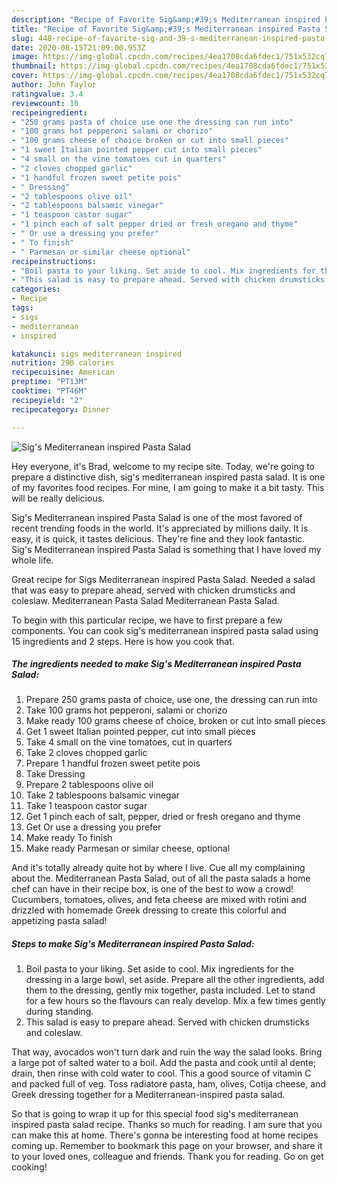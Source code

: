 ```yaml
---
description: "Recipe of Favorite Sig&amp;#39;s Mediterranean inspired Pasta Salad"
title: "Recipe of Favorite Sig&amp;#39;s Mediterranean inspired Pasta Salad"
slug: 448-recipe-of-favorite-sig-and-39-s-mediterranean-inspired-pasta-salad
date: 2020-08-15T21:09:00.953Z
image: https://img-global.cpcdn.com/recipes/4ea1708cda6fdec1/751x532cq70/sigs-mediterranean-inspired-pasta-salad-recipe-main-photo.jpg
thumbnail: https://img-global.cpcdn.com/recipes/4ea1708cda6fdec1/751x532cq70/sigs-mediterranean-inspired-pasta-salad-recipe-main-photo.jpg
cover: https://img-global.cpcdn.com/recipes/4ea1708cda6fdec1/751x532cq70/sigs-mediterranean-inspired-pasta-salad-recipe-main-photo.jpg
author: John Taylor
ratingvalue: 3.4
reviewcount: 10
recipeingredient:
- "250 grams pasta of choice use one the dressing can run into"
- "100 grams hot pepperoni salami or chorizo"
- "100 grams cheese of choice broken or cut into small pieces"
- "1 sweet Italian pointed pepper cut into small pieces"
- "4 small on the vine tomatoes cut in quarters"
- "2 cloves chopped garlic"
- "1 handful frozen sweet petite pois"
- " Dressing"
- "2 tablespoons olive oil"
- "2 tablespoons balsamic vinegar"
- "1 teaspoon castor sugar"
- "1 pinch each of salt pepper dried or fresh oregano and thyme"
- " Or use a dressing you prefer"
- " To finish"
- " Parmesan or similar cheese optional"
recipeinstructions:
- "Boil pasta to your liking. Set aside to cool. Mix ingredients for the dressing in a large bowl, set aside. Prepare all the other ingredients, add them to the dressing, gently mix together, pasta included. Let to stand for a few hours so the flavours can realy develop. Mix a few times gently during standing."
- "This salad is easy to prepare ahead. Served with chicken drumsticks and coleslaw."
categories:
- Recipe
tags:
- sigs
- mediterranean
- inspired

katakunci: sigs mediterranean inspired 
nutrition: 290 calories
recipecuisine: American
preptime: "PT13M"
cooktime: "PT46M"
recipeyield: "2"
recipecategory: Dinner

---
```



![Sig&#39;s Mediterranean inspired Pasta Salad](https://img-global.cpcdn.com/recipes/4ea1708cda6fdec1/751x532cq70/sigs-mediterranean-inspired-pasta-salad-recipe-main-photo.jpg)

Hey everyone, it's Brad, welcome to my recipe site. Today, we're going to prepare a distinctive dish, sig&#39;s mediterranean inspired pasta salad. It is one of my favorites food recipes. For mine, I am going to make it a bit tasty. This will be really delicious.

Sig&#39;s Mediterranean inspired Pasta Salad is one of the most favored of recent trending foods in the world. It's appreciated by millions daily. It is easy, it is quick, it tastes delicious. They're fine and they look fantastic. Sig&#39;s Mediterranean inspired Pasta Salad is something that I have loved my whole life.

Great recipe for Sigs Mediterranean inspired Pasta Salad. Needed a salad that was easy to prepare ahead, served with chicken drumsticks and coleslaw. Mediterranean Pasta Salad Mediterranean Pasta Salad.


To begin with this particular recipe, we have to first prepare a few components. You can cook sig&#39;s mediterranean inspired pasta salad using 15 ingredients and 2 steps. Here is how you cook that.

<!--inarticleads1-->

##### The ingredients needed to make Sig&#39;s Mediterranean inspired Pasta Salad:

1. Prepare 250 grams pasta of choice, use one, the dressing can run into
1. Take 100 grams hot pepperoni, salami or chorizo
1. Make ready 100 grams cheese of choice, broken or cut into small pieces
1. Get 1 sweet Italian pointed pepper, cut into small pieces
1. Take 4 small on the vine tomatoes, cut in quarters
1. Take 2 cloves chopped garlic
1. Prepare 1 handful frozen sweet petite pois
1. Take  Dressing
1. Prepare 2 tablespoons olive oil
1. Take 2 tablespoons balsamic vinegar
1. Take 1 teaspoon castor sugar
1. Get 1 pinch each of salt, pepper, dried or fresh oregano and thyme
1. Get  Or use a dressing you prefer
1. Make ready  To finish
1. Make ready  Parmesan or similar cheese, optional


And it&#39;s totally already quite hot by where I live. Cue all my complaining about the. Mediterranean Pasta Salad, out of all the pasta salads a home chef can have in their recipe box, is one of the best to wow a crowd! Cucumbers, tomatoes, olives, and feta cheese are mixed with rotini and drizzled with homemade Greek dressing to create this colorful and appetizing pasta salad! 

<!--inarticleads2-->

##### Steps to make Sig&#39;s Mediterranean inspired Pasta Salad:

1. Boil pasta to your liking. Set aside to cool. Mix ingredients for the dressing in a large bowl, set aside. Prepare all the other ingredients, add them to the dressing, gently mix together, pasta included. Let to stand for a few hours so the flavours can realy develop. Mix a few times gently during standing.
1. This salad is easy to prepare ahead. Served with chicken drumsticks and coleslaw.


That way, avocados won&#39;t turn dark and ruin the way the salad looks. Bring a large pot of salted water to a boil. Add the pasta and cook until al dente; drain, then rinse with cold water to cool. This a good source of vitamin C and packed full of veg. Toss radiatore pasta, ham, olives, Cotija cheese, and Greek dressing together for a Mediterranean-inspired pasta salad. 

So that is going to wrap it up for this special food sig&#39;s mediterranean inspired pasta salad recipe. Thanks so much for reading. I am sure that you can make this at home. There's gonna be interesting food at home recipes coming up. Remember to bookmark this page on your browser, and share it to your loved ones, colleague and friends. Thank you for reading. Go on get cooking!
